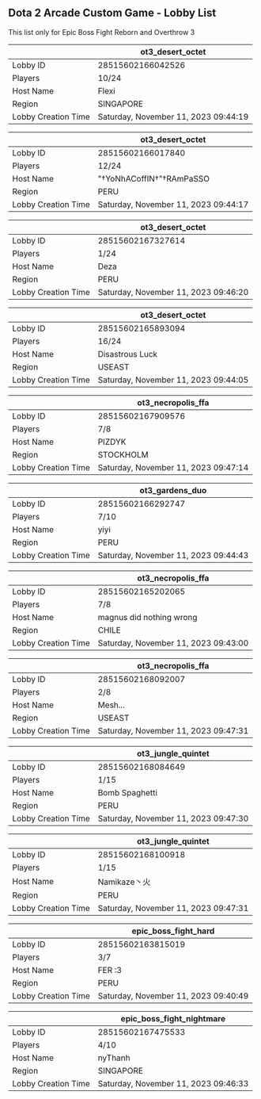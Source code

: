 ## Dota 2 Arcade Custom Game - Lobby List

This list only for Epic Boss Fight Reborn and Overthrow 3

|  | ot3_desert_octet |
| ------ | ------ |
| Lobby ID | 28515602166042526 |
| Players | 10/24 |
| Host Name | Flexi |
| Region | SINGAPORE |
| Lobby Creation Time | Saturday, November 11, 2023 09:44:19 |


|  | ot3_desert_octet |
| ------ | ------ |
| Lobby ID | 28515602166017840 |
| Players | 12/24 |
| Host Name | "†YoNhACoffIN†"†RAmPaSSO |
| Region | PERU |
| Lobby Creation Time | Saturday, November 11, 2023 09:44:17 |


|  | ot3_desert_octet |
| ------ | ------ |
| Lobby ID | 28515602167327614 |
| Players | 1/24 |
| Host Name | Deza |
| Region | PERU |
| Lobby Creation Time | Saturday, November 11, 2023 09:46:20 |


|  | ot3_desert_octet |
| ------ | ------ |
| Lobby ID | 28515602165893094 |
| Players | 16/24 |
| Host Name | Disastrous Luck |
| Region | USEAST |
| Lobby Creation Time | Saturday, November 11, 2023 09:44:05 |


|  | ot3_necropolis_ffa |
| ------ | ------ |
| Lobby ID | 28515602167909576 |
| Players | 7/8 |
| Host Name | PIZDYK |
| Region | STOCKHOLM |
| Lobby Creation Time | Saturday, November 11, 2023 09:47:14 |


|  | ot3_gardens_duo |
| ------ | ------ |
| Lobby ID | 28515602166292747 |
| Players | 7/10 |
| Host Name | yiyi |
| Region | PERU |
| Lobby Creation Time | Saturday, November 11, 2023 09:44:43 |


|  | ot3_necropolis_ffa |
| ------ | ------ |
| Lobby ID | 28515602165202065 |
| Players | 7/8 |
| Host Name | magnus did nothing wrong |
| Region | CHILE |
| Lobby Creation Time | Saturday, November 11, 2023 09:43:00 |


|  | ot3_necropolis_ffa |
| ------ | ------ |
| Lobby ID | 28515602168092007 |
| Players | 2/8 |
| Host Name | Mesh... |
| Region | USEAST |
| Lobby Creation Time | Saturday, November 11, 2023 09:47:31 |


|  | ot3_jungle_quintet |
| ------ | ------ |
| Lobby ID | 28515602168084649 |
| Players | 1/15 |
| Host Name | Bomb Spaghetti |
| Region | PERU |
| Lobby Creation Time | Saturday, November 11, 2023 09:47:30 |


|  | ot3_jungle_quintet |
| ------ | ------ |
| Lobby ID | 28515602168100918 |
| Players | 1/15 |
| Host Name | Namikaze丶火 |
| Region | PERU |
| Lobby Creation Time | Saturday, November 11, 2023 09:47:31 |


|  | epic_boss_fight_hard |
| ------ | ------ |
| Lobby ID | 28515602163815019 |
| Players | 3/7 |
| Host Name | FER :3 |
| Region | PERU |
| Lobby Creation Time | Saturday, November 11, 2023 09:40:49 |


|  | epic_boss_fight_nightmare |
| ------ | ------ |
| Lobby ID | 28515602167475533 |
| Players | 4/10 |
| Host Name | nyThanh |
| Region | SINGAPORE |
| Lobby Creation Time | Saturday, November 11, 2023 09:46:33 |


